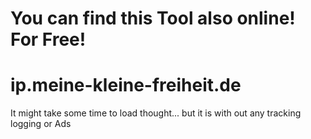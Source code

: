 
# You can find this Tool also online! For Free!

# ip.meine-kleine-freiheit.de

It might take some time to load thought...
but it is with out any tracking logging or Ads


